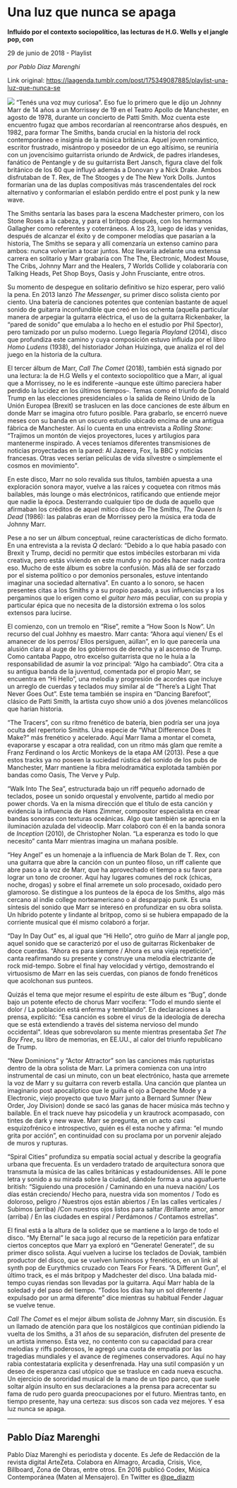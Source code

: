# Una luz que nunca se apaga

**Influido por el contexto sociopolítico, las lecturas de H.G. Wells y el jangle pop, con**

29 de junio de 2018 - Playlist

_por Pablo Díaz Marenghi_

Link original: https://laagenda.tumblr.com/post/175349087885/playlist-una-luz-que-nunca-se

![](https://64.media.tumblr.com/b0e608850bc2934cff1ac8ccedadad9b/tumblr_inline_pb3cxm4dbp1t6q87u_500.jpg)
 “Tenés una voz muy curiosa”. Eso fue lo primero que le dijo un Johnny Marr de 14 años a un Morrissey de 19 en el Teatro Apollo de Manchester, en agosto de 1978, durante un concierto de Patti Smith. Moz cuenta este encuentro fugaz que ambos recordarían al reencontrarse años después, en 1982, para formar The Smiths, banda crucial en la historia del rock contemporáneo e insignia de la música británica. Aquel joven romántico, escritor frustrado, misántropo y poseedor de un ego altísimo, se reuniría con un jovencísimo guitarrista oriundo de Ardwick, de padres irlandeses, fanático de Pentangle y de su guitarrista Bert Jansch, figura clave del folk británico de los 60 que influyó además a Donovan y a Nick Drake. Ambos disfrutaban de T. Rex, de The Stooges y de The New York Dolls. Juntos formarían una de las duplas compositivas más trascendentales del rock alternativo y conformarían el eslabón perdido entre el post punk y la new wave. 

The Smiths sentaría las bases para la escena Madchester primero, con los Stone Roses a la cabeza, y para el britpop después, con los hermanos Gallagher como referentes y coterráneos. A los 23, luego de idas y venidas, después de alcanzar el éxito y de componer melodías que pasarían a la historia, The Smiths se separa y allí comenzaría un extenso camino para ambos: nunca volverían a tocar juntos. Moz llevaría adelante una extensa carrera en solitario y Marr grabaría con The The, Electronic, Modest Mouse, The Cribs, Johnny Marr and the Healers, 7 Worlds Collide y colaboraría con Talking Heads, Pet Shop Boys, Oasis y John Frusciante, entre otros. 

Su momento de despegue en solitario definitivo se hizo esperar, pero valió la pena. En 2013 lanzó *The Messenger*, su primer disco solista ciento por ciento. Una batería de canciones potentes que contenían bastante de aquel sonido de guitarra inconfundible que creó en los ochenta (aquella particular manera de arpegiar la guitarra eléctrica, el uso de la guitarra Rickenbaker, la “pared de sonido” que emulaba a lo hecho en el estudio por Phil Spector), pero tamizado por un pulso moderno. Luego llegaría *Playland* (2014), disco que profundiza este camino y cuya composición estuvo influida por el libro *Homo Ludens* (1938), del historiador Johan Huizinga, que analiza el rol del juego en la historia de la cultura. 

El tercer álbum de Marr, *Call The Comet* (2018), también está signado por una lectura: la de H.G Wells y el contexto sociopolítico que a Marr, al igual que a Morrissey, no le es indiferente –aunque este último pareciera haber perdido la lucidez en los últimos tiempos–. Temas como el triunfo de Donald Trump en las elecciones presidenciales o la salida de Reino Unido de la Unión Europea (Brexit) se traslucen en las doce canciones de este álbum en donde Marr se imagina otro futuro posible. Para grabarlo, se encerró nueve meses con su banda en un oscuro estudio ubicado encima de una antigua fábrica de Manchester. Así lo cuenta en una entrevista a *Rolling Stone*: “Trajimos un montón de viejos proyectores, luces y artilugios para mantenerme inspirado. A veces teníamos diferentes transmisiones de noticias proyectadas en la pared: Al Jazeera, Fox, la BBC y noticias francesas. Otras veces serían películas de vida silvestre o simplemente el cosmos en movimiento". 

En este disco, Marr no solo revalida sus títulos, también apuesta a una exploración sonora mayor, vuelve a las raíces y coquetea con ritmos más bailables, más lounge o más electrónicos, ratificando que entiende mejor que nadie la época. Desterrando cualquier tipo de duda de aquello que afirmaban los créditos de aquel mítico disco de The Smiths, *The Queen Is Dead* (1986): las palabras eran de Morrissey pero la música era toda de Johnny Marr. 

Pese a no ser un álbum conceptual, reúne características de dicho formato. En una entrevista a la revista *Q* declaró: “Debido a lo que había pasado con Brexit y Trump, decidí no permitir que estos imbéciles estorbaran mi vida creativa, pero estás viviendo en este mundo y no podés hacer nada contra eso. Mucho de este álbum es sobre la confusión. Más allá de ser forzado por el sistema político o por demonios personales, estuve intentando imaginar una sociedad alternativa”. En cuanto a lo sonoro, se hacen presentes citas a los Smiths y a su propio pasado, a sus influencias y a los pergaminos que lo erigen como el *guitar hero* más peculiar, con su propia y particular épica que no necesita de la distorsión extrema o los solos extensos para lucirse. 

El comienzo, con un tremolo en “Rise”, remite a “How Soon Is Now”. Un recurso del cual Johhny es maestro. Marr canta: “Ahora aquí vienen/ Es el amanecer de los perros/ Ellos persiguen, aúllan”, en lo que parecería una alusión clara al auge de los gobiernos de derecha y al ascenso de Trump. Como cantaba Pappo, otro excelso guitarrista que no le huía a la responsabilidad de asumir la voz principal: “Algo ha cambiado”. Otra cita a su antigua banda de la juventud, comentada por el propio Marr, se encuentra en “Hi Hello”, una melodía y progresión de acordes que incluye un arreglo de cuerdas y teclados muy similar al de “There’s a Light That Never Goes Out”. Este tema también se inspira en “Dancing Barefoot”, clásico de Patti Smith, la artista cuyo show unió a dos jóvenes melancólicos que harían historia. 

“The Tracers”, con su ritmo frenético de batería, bien podría ser una joya oculta del repertorio Smiths. Una especie de “What Difference Does It Make?” más frenético y acelerado. Aquí Marr llama a montar el cometa, evaporarse y escapar a otra realidad, con un ritmo más glam que remite a Franz Ferdinand o los Arctic Monkeys de la etapa AM (2013). Pese a que estos tracks ya no poseen la suciedad rústica del sonido de los pubs de Manchester, Marr mantiene la fibra melodramática explotada también por bandas como Oasis, The Verve y Pulp. 

“Walk Into The Sea”, estructurada bajo un riff pequeño adornado de teclados, posee un sonido orquestal y envolvente, partido al medio por power chords. Va en la misma dirección que el título de esta canción y evidencia la influencia de Hans Zimmer, compositor especialista en crear bandas sonoras con texturas oceánicas. Algo que también se aprecia en la iluminación azulada del videoclip. Marr colaboró con él en la banda sonora de *Inception* (2010), de Christopher Nolan. “La esperanza es todo lo que necesito” canta Marr mientras imagina un mañana posible. 

“Hey Angel” es un homenaje a la influencia de Mark Bolan de T. Rex, con una guitarra que abre la canción con un punteo filoso, un riff caliente que abre paso a la voz de Marr, que ha aprovechado el tiempo a su favor para lograr un tono de crooner. Aquí hay lugares comunes del rock (chicas, noche, drogas) y sobre el final arremete un solo procesado, oxidado pero glamoroso. Se distingue a los punteos de la época de los Smiths, algo más cercano al indie college norteamericano o al desparpajo punk. Es una síntesis del sonido que Marr se interesó en profundizar en su obra solista. Un híbrido potente y lindante al britpop, como si se hubiera empapado de la corriente musical que él mismo colaboró a forjar. 

“Day In Day Out” es, al igual que “Hi Hello”, otro guiño de Marr al jangle pop, aquel sonido que se caracterizó por el uso de guitarras Rickenbaker de doce cuerdas. “Ahora es para siempre / Ahora es una vieja repetición”, canta reafirmando su presente y construye una melodía electrizante de rock mid-tempo. Sobre el final hay velocidad y vértigo, demostrando el virtuosismo de Marr en las seis cuerdas, con pianos de fondo frenéticos que acolchonan sus punteos. 

Quizás el tema que mejor resume el espíritu de este álbum es “Bug”, donde bajo un potente efecto de chorus Marr vocifera: “Todo el mundo siente el dolor / La población está enferma y temblando”. En declaraciones a la prensa, explicitó: “Esa canción es sobre el virus de la ideología de derecha que se está extendiendo a través del sistema nervioso del mundo occidental". Ideas que sobrevolaron su mente mientras presentaba *Set The Boy Free*, su libro de memorias, en EE.UU., al calor del triunfo republicano de Trump. 

“New Dominions” y “Actor Attractor” son las canciones más rupturistas dentro de la obra solista de Marr. La primera comienza con una intro instrumental de casi un minuto, con un beat electrónico, hasta que arremete la voz de Marr y su guitarra con reverb estalla. Una canción que plantea un imaginario post apocalíptico que le guiña el ojo a Depeche Mode y a Electronic, viejo proyecto que tuvo Marr junto a Bernard Sumner (New Order, Joy Division) donde se sacó las ganas de hacer música más techno y bailable. En el track nueve hay psicodelia y un krautrock acompasado, con tintes de dark y new wave. Marr se pregunta, en un acto casi esquizofrénico e introspectivo, quién es él esta noche y afirma: “el mundo grita por acción”, en continuidad con su proclama por un porvenir alejado de muros y rupturas. 

“Spiral Cities” profundiza su empatía social actual y describe la geografía urbana que frecuenta. Es un verdadero tratado de arquitectura sonora que transmuta la música de las calles británicas y estadounidenses. Allí le pone letra y sonido a su mirada sobre la ciudad, dándole forma a una aguafuerte british: “Siguiendo una procesión / Caminando en una nueva nación/ Los días están creciendo/ Hecho para, nuestra vida son momentos / Todo es doloroso, peligro / Nuestros ojos están abiertos / En las calles verticales / Subimos (arriba) /Con nuestros ojos listos para saltar /Brillante amor, amor (arriba) / En las ciudades en espiral / Perdámonos / Contamos estrellas”. 

El final está a la altura de la solidez que se mantiene a lo largo de todo el disco. “My Eternal” le saca jugo al recurso de la repetición para enfatizar ciertos conceptos que Marr ya exploró en “Generate! Generate!”, de su primer disco solista. Aquí vuelven a lucirse los teclados de Doviak, también productor del disco, que se vuelven luminosos y frenéticos, en un link al synth pop de Eurythmics cruzado con Tears For Fears. “A Different Gun”, el último track, es el más britpop y Madchester del disco. Una balada mid-tempo cuyas riendas son llevadas por la guitarra. Aquí Marr habla de la soledad y del paso del tiempo. “Todos los días hay un sol diferente / expulsado por un arma diferente” dice mientras su habitual Fender Jaguar se vuelve tenue. 

*Call The Comet* es el mejor álbum solista de Johnny Marr, sin discusión. Es un llamado de atención para que los nostálgicos que continúan pidiendo la vuelta de los Smiths, a 31 años de su separación, disfruten del presente de un artista inmenso. Esta vez, no contento con su capacidad para crear melodías y riffs poderosos, le agregó una cuota de empatía por las tragedias mundiales y el avance de regímenes conservadores. Aquí no hay rabia contestataria explícita y desenfrenada. Hay una sutil compasión y un deseo de esperanza casi utópico que se trasluce en cada nueva escucha. Un ejercicio de sororidad musical de la mano de un tipo parco, que suele soltar algún insulto en sus declaraciones a la prensa para acrecentar su fama de rudo pero guarda preocupaciones por el futuro. Mientras tanto, en tiempo presente, hay una certeza: sus discos son cada vez mejores. Y esa luz nunca se apaga. 

  




---

 Pablo Díaz Marenghi
--------------------

 Pablo Díaz Marenghi es periodista y docente. Es Jefe de Redacción de la revista digital ArteZeta. Colabora en Almagro, Arcadia, Crisis, Vice, Billboard, Zona de Obras, entre otros. En 2016 publicó Codex, Música Contemporánea (Maten al Mensajero). En Twitter es [@pe\_diazm](https://twitter.com/pe_diazm)  

